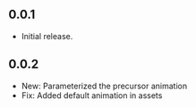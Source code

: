 ## 0.0.1

* Initial release.

## 0.0.2

* New: Parameterized the precursor animation
* Fix: Added default animation in assets